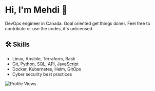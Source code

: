<link rel="stylesheet" href="https://cdnjs.cloudflare.com/ajax/libs/font-awesome/6.0.0-beta3/css/all.min.css">

# Hi, I'm Mehdi 👋

DevOps engineer in Canada. Goal oriented get things doner. Feel free to contribute or use the codes, it's unlicensed.


## 🛠 Skills

- Linux, Ansible, Terraform, Bash
- Git, Python, SQL, API, JavaScript
- Docker, Kubernetes, Helm, GitOps
- Cyber security best practices

![Profile Views](https://komarev.com/ghpvc/?username=memor24&color=blue)
